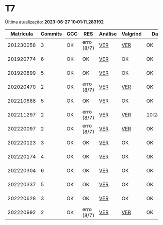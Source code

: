 # T7
Última atualização: **2023-06-27 10:01:11.283192**

|  Matrícula | Commits | GCC |  RES |  Análise |  Valgrind |  Data |  Duração | 
|---|---|---|---|---|---|---|---|
|  201230058 |  3 |  OK |  erro (8/7) |   [VER](./relatorios/201230058/T7/report.html) |  [VER](./relatorios/201230058/T7/valgrind.txt) |  OK |  1 day, 5:12:16 | 
|  201920774 |  6 |  OK |  OK |   [VER](./relatorios/201920774/T7/report.html) |  OK |  OK |  5 days, 11:38:16 | 
|  201920899 |  5 |  OK |  OK |   [VER](./relatorios/201920899/T7/report.html) |  OK |  OK |  8 days, 8:53:48 | 
|  202020470 |  2 |  OK |  erro (8/7) |   [VER](./relatorios/202020470/T7/report.html) |  [VER](./relatorios/202020470/T7/valgrind.txt) |  OK |  0:00:03 | 
|  202210688 |  5 |  OK |  OK |   [VER](./relatorios/202210688/T7/report.html) |  OK |  OK |  10 days, 7:42:25 | 
|  202211297 |  2 |  OK |  erro (8/7) |   [VER](./relatorios/202211297/T7/report.html) |  [VER](./relatorios/202211297/T7/valgrind.txt) |  10:24:46 |  0:00:02 | 
|  202220097 |  2 |  OK |  erro (8/7) |   [VER](./relatorios/202220097/T7/report.html) |  [VER](./relatorios/202220097/T7/valgrind.txt) |  OK |  0:00:03 | 
|  202220123 |  3 |  OK |  OK |   [VER](./relatorios/202220123/T7/report.html) |  OK |  OK |  16 days, 14:16:22 | 
|  202220174 |  4 |  OK |  OK |   [VER](./relatorios/202220174/T7/report.html) |  OK |  OK |  7 days, 5:48:32 | 
|  202220304 |  6 |  OK |  OK |   [VER](./relatorios/202220304/T7/report.html) |  OK |  OK |  16 days, 17:08:57 | 
|  202220337 |  5 |  OK |  OK |   [VER](./relatorios/202220337/T7/report.html) |  OK |  OK |  7 days, 12:13:01 | 
|  202220628 |  3 |  OK |  OK |   [VER](./relatorios/202220628/T7/report.html) |  OK |  OK |  20 days, 23:46:47 | 
|  202220992 |  2 |  OK |  erro (8/7) |   [VER](./relatorios/202220992/T7/report.html) |  [VER](./relatorios/202220992/T7/valgrind.txt) |  OK |  0:00:03 | 
